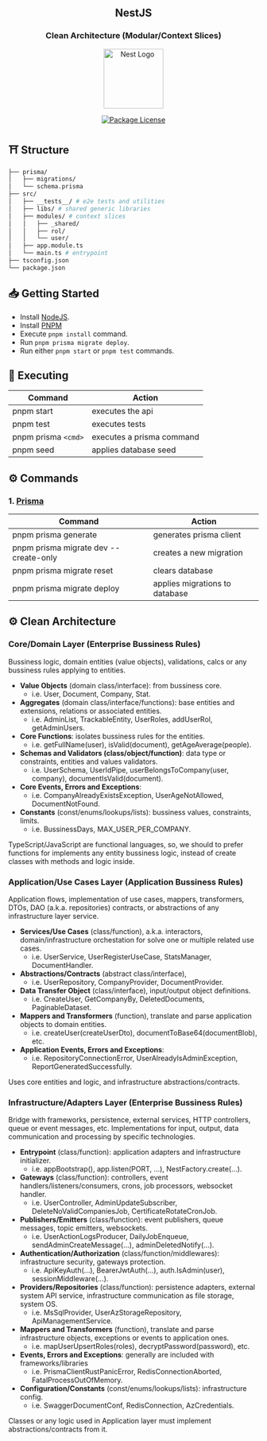 <h2 align="center"><b>NestJS</b></h2>
<h3 align="center"><b>Clean Architecture (Modular/Context Slices)</b></h3>

<p align="center">
  <a href="http://nestjs.com/" target="blank"><img src="https://nestjs.com/img/logo-small.svg" width="120" alt="Nest Logo" /></a>
</p>

<p align="center">
  <a href="https://github.com/calvear93/nestjs-clean-architecture" target="_blank">
	<img src="https://img.shields.io/github/license/calvear93/nestjs-clean-architecture" alt="Package License" />
  </a>
</p>

## ⛩ **Structure**

```bash
├── prisma/
│   ├── migrations/
│   └── schema.prisma
├── src/
│   ├── __tests__/ # e2e tests and utilities
│   ├── libs/ # shared generic libraries
│   ├── modules/ # context slices
│   │   ├── _shared/
│   │   ├── rol/
│   │   └── user/
│   ├── app.module.ts
│   └── main.ts # entrypoint
├── tsconfig.json
└── package.json
```

## 📥 **Getting Started**

-   Install [NodeJS](https://nodejs.org/es/).
-   Install [PNPM](https://pnpm.io/installation)
-   Execute `pnpm install` command.
-   Run `pnpm prisma migrate deploy`.
-   Run either `pnpm start` or `pnpm test` commands.

## 🧪 **Executing**

| Command             | Action                    |
| ------------------- | ------------------------- |
| pnpm start          | executes the api          |
| pnpm test           | executes tests            |
| pnpm prisma `<cmd>` | executes a prisma command |
| pnpm seed           | applies database seed     |

## ⚙️ **Commands**

### **1. [Prisma](https://www.prisma.io/docs/reference/api-reference/command-reference)**

| Command                               | Action                         |
| ------------------------------------- | ------------------------------ |
| pnpm prisma generate                  | generates prisma client        |
| pnpm prisma migrate dev --create-only | creates a new migration        |
| pnpm prisma migrate reset             | clears database                |
| pnpm prisma migrate deploy            | applies migrations to database |

## ⚙️ **Clean Architecture**

### Core/Domain Layer (Enterprise Bussiness Rules)

Bussiness logic, domain entities (value objects), validations, calcs or any
bussiness rules applying to entities.

-   **Value Objects** (domain class/interface): from bussiness core.
    -   i.e. User, Document, Company, Stat.
-   **Aggregates** (domain class/interface/functions): base entities and extensions, relations or associated entities.
    -   i.e. AdminList, TrackableEntity, UserRoles, addUserRol, getAdminUsers.
-   **Core Functions**: isolates bussiness rules for the entities.
    -   i.e. getFullName(user), isValid(document), getAgeAverage(people).
-   **Schemas and Validators (class/object/function)**: data type or constraints, entities and values validators.
    -   i.e. UserSchema, UserIdPipe, userBelongsToCompany(user, company), documentIsValid(document).
-   **Core Events, Errors and Exceptions**:
    -   i.e. CompanyAlreadyExistsException, UserAgeNotAllowed, DocumentNotFound.
-   **Constants** (const/enums/lookups/lists): bussiness values, constraints, limits.
    -   i.e. BussinessDays, MAX_USER_PER_COMPANY.

TypeScript/JavaScript are functional languages, so, we should to
prefer functions for implements any entity bussiness logic,
instead of create classes with methods and logic inside.

### Application/Use Cases Layer (Application Bussiness Rules)

Application flows, implementation of use cases, mappers, transformers, DTOs,
DAO (a.k.a. repositories) contracts, or abstractions of any infrastructure layer service.

-   **Services/Use Cases** (class/function), a.k.a. interactors, domain/infrastructure orchestation for solve one or multiple related use cases.
    -   i.e. UserService, UserRegisterUseCase, StatsManager, DocumentHandler.
-   **Abstractions/Contracts** (abstract class/interface),
    -   i.e. UserRepository, CompanyProvider, DocumentProvider.
-   **Data Transfer Object** (class/interface), input/output object definitions.
    -   i.e. CreateUser, GetCompanyBy, DeletedDocuments, PaginableDataset.
-   **Mappers and Transformers** (function), translate and parse application objects to domain entities.
    -   i.e. createUser(createUserDto), documentToBase64(documentBlob), etc.
-   **Application Events, Errors and Exceptions**:
    -   i.e. RepositoryConnectionError, UserAlreadyIsAdminException, ReportGeneratedSuccessfully.

Uses core entities and logic, and infrastructure abstractions/contracts.

### Infrastructure/Adapters Layer (Enterprise Bussiness Rules)

Bridge with frameworks, persistence, external services,
HTTP controllers, queue or event messages, etc.
Implementations for input, output, data communication
and processing by specific technologies.

-   **Entrypoint** (class/function): application adapters and infrastructure initializer.
    -   i.e. appBootstrap(), app.listen(PORT, ...), NestFactory.create(...).
-   **Gateways** (class/function): controllers, event handlers/listeners/consumers, crons, job processors, websocket handler.
    -   i.e. UserController, AdminUpdateSubscriber, DeleteNoValidCompaniesJob, CertificateRotateCronJob.
-   **Publishers/Emitters** (class/function): event publishers, queue messages, topic emitters, websockets.
    -   i.e. UserActionLogsProducer, DailyJobEnqueue, sendAdminCreateMessage(...), adminDeletedNotify(...).
-   **Authentication/Authorization** (class/function/middlewares): infrastructure security, gateways protection.
    -   i.e. ApiKeyAuth(...), BearerJwtAuth(...), auth.IsAdmin(user), sessionMiddleware(...).
-   **Providers/Repositories** (class/function): persistence adapters, external system API service, infrastructure communication as file storage, system OS.
    -   i.e. MsSqlProvider, UserAzStorageRepository, ApiManagementService.
-   **Mappers and Transformers** (function), translate and parse infrastructure objects, exceptions or events to application ones.
    -   i.e. mapUserUpsertRoles(roles), decryptPassword(password), etc.
-   **Events, Errors and Exceptions**: generally are included with frameworks/libraries
    -   i.e. PrismaClientRustPanicError, RedisConnectionAborted, FatalProcessOutOfMemory.
-   **Configuration/Constants** (const/enums/lookups/lists): infrastructure config.
    -   i.e. SwaggerDocumentConf, RedisConnection, AzCredentials.

Classes or any logic used in Application layer must
implement abstractions/contracts from it.
